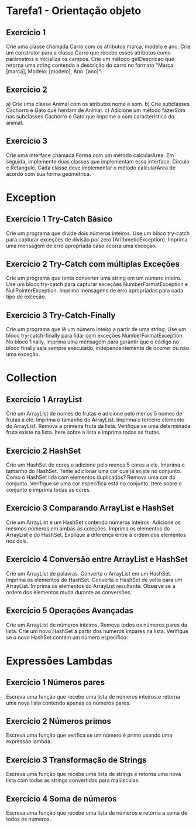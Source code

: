 # Tarefa1 - Orientação objeto
## Exercício 1
Crie uma classe chamada Carro com os atributos marca, modelo e
ano.
Crie um construtor para a classe Carro que recebe esses atributos
como parâmetros e inicializa os campos.
Crie um método getDescricao que retorna uma string contendo a
descrição do carro no formato "Marca: [marca], Modelo: [modelo],
Ano: [ano]".
## Exercício 2
a) Crie uma classe Animal com os atributos nome e som.
b) Crie subclasses Cachorro e Gato que herdam de Animal.
c) Adicione um método fazerSom nas subclasses Cachorro e Gato
que imprime o som característico do animal.
## Exercício 3
Crie uma interface chamada Forma com um método calcularArea.
Em seguida, implemente duas classes que implementam essa
interface: Circulo e Retangulo. Cada classe deve implementar o
método calcularArea de acordo com sua forma geométrica.

# Exception
## Exercício 1 Try-Catch Básico
Crie um programa que divide dois números inteiros.
Use um bloco try-catch para capturar exceções de divisão por zero
(ArithmeticException).
Imprima uma mensagem de erro apropriada caso ocorra uma exceção.
## Exercício 2 Try-Catch com múltiplas Exceções
Crie um programa que tenta converter uma string em um número
inteiro.
Use um bloco try-catch para capturar exceções NumberFormatException e
NullPointerException.
Imprima mensagens de erro apropriadas para cada tipo de exceção.
## Exercício 3 Try-Catch-Finally
Crie um programa que lê um número inteiro a partir de uma string.
Use um bloco try-catch-finally para lidar com exceções
NumberFormatException.
No bloco finally, imprima uma mensagem para garantir que o código no
bloco finally seja sempre executado, independentemente de ocorrer ou
não uma exceção.

# Collection
## Exercício 1 ArrayList
Crie um ArrayList de nomes de frutas e adicione pelo menos 5 nomes de
frutas a ele.
Imprima o tamanho do ArrayList.
Imprima o terceiro elemento do ArrayList.
Remova a primeira fruta da lista.
Verifique se uma determinada fruta existe na lista.
Itere sobre a lista e imprima todas as frutas.
## Exercício 2 HashSet
Crie um HashSet de cores e adicione pelo menos 5 cores a ele.
Imprima o tamanho do HashSet.
Tente adicionar uma cor que já existe no conjunto. Como o HashSet lida
com elementos duplicados?
Remova uma cor do conjunto.
Verifique se uma cor específica está no conjunto.
Itere sobre o conjunto e imprima todas as cores.
## Exercício 3 Comparando ArrayList e HashSet
Crie um ArrayList e um HashSet contendo números inteiros.
Adicione os mesmos números em ambas as coleções.
Imprima os elementos do ArrayList e do HashSet.
Explique a diferença entre a ordem dos elementos nos dois.
## Exercício 4 Conversão entre ArrayList e HashSet
Crie um ArrayList de palavras.
Converta o ArrayList em um HashSet.
Imprima os elementos do HashSet.
Converta o HashSet de volta para um ArrayList.
Imprima os elementos do ArrayList resultante.
Observe se a ordem dos elementos muda durante as conversões.
## Exercício 5 Operações Avançadas
Crie um ArrayList de números inteiros.
Remova todos os números pares da lista.
Crie um novo HashSet a partir dos números ímpares na lista.
Verifique se o novo HashSet contém um número específico.

# Expressões Lambdas
## Exercício 1 Números pares
Escreva uma função que recebe uma lista de números inteiros e retorna uma
nova lista contendo apenas os números pares.
## Exercício 2 Números primos
Escreva uma função que verifica se um número é primo usando uma
expressão lambda.
## Exercício 3 Transformação de Strings
Escreva uma função que recebe uma lista de strings e retorna uma nova lista
com todas as strings convertidas para maiúsculas.
## Exercício 4 Soma de números
Escreva uma função que recebe uma lista de números e retorna a soma de
todos os números.

